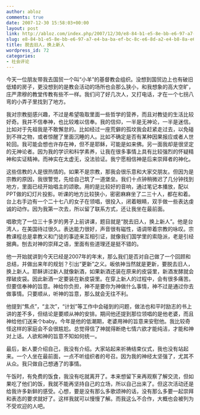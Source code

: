 ```yaml
---
author: abloz
comments: true
date: 2007-12-30 15:58:03+00:00
layout: post
link: http://abloz.com/index.php/2007/12/30/e8-84-b1-e5-8e-bb-e6-97-a7-e4-ba-ba-ef-bc-8c-e6-8d-a2-e4-b8-8a-e6-96-b0-e4-ba-ba/
slug: e8-84-b1-e5-8e-bb-e6-97-a7-e4-ba-ba-ef-bc-8c-e6-8d-a2-e4-b8-8a-e6-96-b0-e4-ba-ba
title: 脱去旧人，换上新人
wordpress_id: 72
categories:
- 社会评论
---
```


今天一位朋友带我去国贸一个叫“小羊”的基督教会组织。没想到国贸边上也有破旧低矮的房子，更没想到的是教会活动的场所也会那么狭小，和我想象的高大空旷，庄严肃穆的教堂传教有些不一样。我们问了好几次人，又打电话，才在一个七拐八弯的小弄子里找到了地方。

我对宗教挺感兴趣，不过是希望吸取里面一些哲学的营养，而且对教徒的生活比较好奇。我并不信奉神，也比较难以信奉。我的信仰，一半是无神论，一半是迷信。比如对于先祖我是不敢懈怠的。比如经过一座荒僻的孤坟我会赶紧走过去，以免碰到不祥之物，或者惊醒了里面沉睡的人。比如不确定是否有某种因果报应或者人世轮回。我可能会想也许存在神，但不是耶稣，可能是如来佛。另一面我却是很坚定的无神论者。因为我的学识和科学素养，让我在很多事情上具有比较强烈的怀疑精神和实证精神。而神实在太虚无，没法验证。我宁愿相信神是后来崇拜者的神化。

这些信教的人是很热情的。如果不是宗教，那我会很乐意和大家交朋友。但因为是宗教的原因，我很警觉，先给自己筑了一道堡垒。我们十点钟稍微迟了几分钟找到地方，里面已经开始唱主的颂歌。用的是比较好的音响，通过笔记本播放，配以PPT做的幻灯片投影。听课的地方比较狭小，密密麻麻坐了二三十人，都在和着。台上右手边有一个二十七八的女子在领唱，很投入，闭着眼睛，双手做一些表达虔诚的动作。因为我第一次去，所以留了联系方式，还让我坐在最前面。

唱歌完了一位三十多岁的男子上前讲课，题目就是“脱去旧人，换上新人”。他是台湾人，在美国待过很久。表达能力很好，声音很有磁性，语调带着宗教的咏叹。宗教课程总是拿教义和门徒的事迹来互相引证，就像我们国学里的索隐派，老是引经据典。刨去对神的崇拜之语，里面有些道理还是挺不错的。

他一开始就讲到今天已经是2007年的年末，那么我们是否对自己做了一个回顾和总结，并做出来年的规划？引出“更新”之义。皈依神当然就是更新，要脱去旧人，换上新人。耶稣讲过新人就像新酒，如果新酒还装在原来的皮袋里，新酒发酵就会撑破皮袋。因此新酒一定要装在新皮袋里。在穿上新人的过程中，会有很多痛苦。但要信奉神的旨意。神给你负担，神不是要你为神做什么事情，神不过是通过你去做事情。只要顺从，听神的旨意，那么就会无往不利。

他提到“焦点”，“主次”，“计划”等工作中会碰到的问题，做法也和平时励志的书上讲的差不多，但结论是要顺从神的安排。期间他还提到那位领唱的是他老婆，而且神给他们送来个baby。今年是他的低潮期，老婆用神的旨意来安慰他。我比较奇怪这样的家庭会不会很尴尬。总觉得信了神就得断绝七情六欲才能纯洁，才能和神对上话。人欲和神的旨意不知如何统一。

最后，新人要介绍自己，我没有介绍。大家站起来祈祷结束仪式，我也没有站起来。一个人坐在最前面，一点不听组织者的号召。因为我的神经太坚强了，尤其不从众。我只做自己想通了的事情。

午饭时，有免费的饭食，我没有吃就离开了。本来想留下来再观察了解交流，但如果吃了他们的饭，我就不能再坚持自己的立场，所以自己出来了。但这次活动还是给我许多新鲜的感受。心想，要是没有那么多歌颂神的话，没有那么多要一起崇拜和表态的要求就好了。这样我就可以慢慢了解。而我这么不合作，大概也会被列为不受欢迎的人吧。
